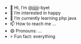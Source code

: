 - 👋 Hi, I’m @jjjjjj-byet
- 👀 I’m interested in happy
- 🌱 I’m currently learning php java
- 📫 How to reach me ...
- 😄 Pronouns: ...
- ⚡ Fun fact: everything

<!---
jjjjjj-byet/jjjjjj-byet is a ✨ special ✨ repository because its `README.md` (this file) appears on your GitHub profile.
You can click the Preview link to take a look at your changes.
--->
